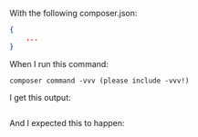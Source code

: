 With the following composer.json:

```json
{
    ...
}
```

When I run this command:

```
composer command -vvv (please include -vvv!)
```

I get this output:

```

```

And I expected this to happen:
